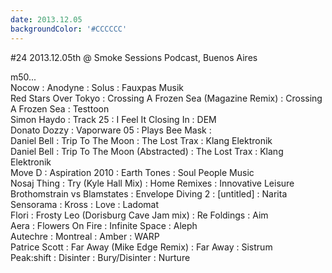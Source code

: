 ```yaml
---
date: 2013.12.05
backgroundColor: '#CCCCCC'
---
```


#24 2013.12.05th @ Smoke Sessions Podcast, Buenos Aires  

m50...  
Nocow : Anodyne : Solus : Fauxpas Musik  
Red Stars Over Tokyo : Crossing A Frozen Sea (Magazine Remix) : Crossing A Frozen Sea : Testtoon  
Simon Haydo : Track 25 : I Feel It Closing In : DEM  
Donato Dozzy : Vaporware 05 : Plays Bee Mask :  
Daniel Bell : Trip To The Moon : The Lost Trax : Klang Elektronik  
Daniel Bell : Trip To The Moon (Abstracted) : The Lost Trax : Klang Elektronik  
Move D : Aspiration 2010 : Earth Tones : Soul People Music  
Nosaj Thing : Try (Kyle Hall Mix) : Home Remixes : Innovative Leisure  
Brothomstrain vs Blamstates : Envelope Diving 2 : \[untitled\] : Narita  
Sensorama : Kross : Love : Ladomat  
Flori : Frosty Leo (Dorisburg Cave Jam mix) : Re Foldings : Aim  
Aera : Flowers On Fire : Infinite Space : Aleph  
Autechre : Montreal : Amber : WARP  
Patrice Scott : Far Away (Mike Edge Remix) : Far Away : Sistrum  
Peak:shift : Disinter : Bury/Disinter : Nurture